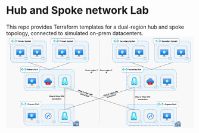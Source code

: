 # Hub and Spoke network Lab
This repo provides Terraform templates for a dual-region hub and spoke topology, connected to simulated on-prem datacenters.
![image](media/topology.png)
